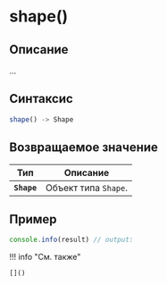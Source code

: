 # shape()

## Описание
...

## Синтаксис
```javascript
shape() -> Shape
```

## Возвращаемое значение
| Тип      | Описание                                                                 |
|----------|--------------------------------------------------------------------------|
| **`Shape`**  | Объект типа `Shape`. |

## Пример
```javascript linenums="1"
console.info(result) // output:
```

!!! info "См. также"

    []()

